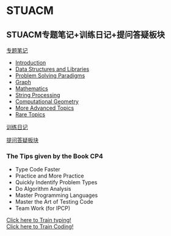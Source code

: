 # STUACM
STUACM专题笔记+训练日记+提问答疑板块
---

[专题笔记](#专题笔记)
- [Introduction](https://github.com/TaoistPriestC/STUACM/blob/main/UVA/Introduction.md)
- [Data Structures and Libraries](#DataStructuresAndLibraries)
- [Problem Solving Paradigms](#ProblemSolvingParadigms)
- [Graph](#Graph)
- [Mathematics](#Mathematics)
- [String Processing](#StringProcessing)
- [Computational Geometry](#ComputationalGeometry)
- [More Advanced Topics](#MoreAdvancedTopics)
- [Rare Topics](#RareTopics)

[训练日记](#训练日记)

[提问答疑板块](https://github.com/TaoistPriestC/STUACM/issues)


### The Tips given by the Book CP4
- Type Code Faster 
- Practice and More Practice 
- Quickly Indentify Problem Types
- Do Algorithm Analysis
- Master Programming Languages
- Master the Art of Testing Code
- Team Work (for IPCP)


[Click here to Train typing!](https://www.typingtest.com/)  
[Click here to Train Coding!](https://onlinejudge.org/)
